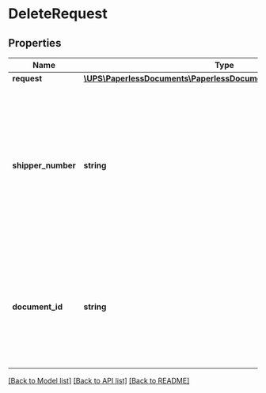 # DeleteRequest

## Properties
Name | Type | Description | Notes
------------ | ------------- | ------------- | -------------
**request** | [**\UPS\PaperlessDocuments\PaperlessDocuments\DeleteRequestRequest**](DeleteRequestRequest.md) |  | 
**shipper_number** | **string** | The Shipper&#x27;s UPS Account Number.  Your UPS Account Number must have &#x27;Upload Forms Created Offline&#x27; enabled to use this webservice. | 
**document_id** | **string** | DocumentId representing uploaded document to Forms History.  Only one DocumentID will be accepted for delete request. | 

[[Back to Model list]](../../README.md#documentation-for-models) [[Back to API list]](../../README.md#documentation-for-api-endpoints) [[Back to README]](../../README.md)

